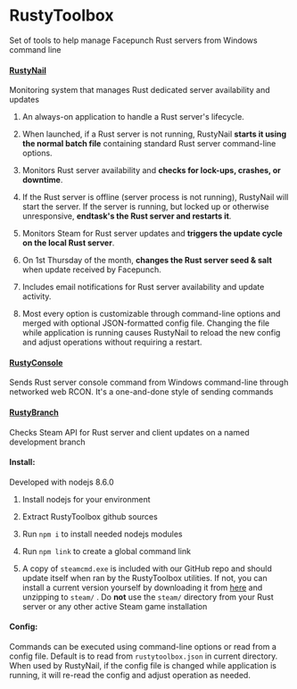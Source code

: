 # RustyToolbox

Set of tools to help manage Facepunch Rust servers from Windows command line

#### [RustyNail](rustynail/)
Monitoring system that manages Rust dedicated server availability and updates

1. An always-on application to handle a Rust server's lifecycle.

2. When launched, if a Rust server is not running, RustyNail <b>starts it using the normal batch file</b> containing standard Rust server command-line options.

3. Monitors Rust server availability and <b>checks for lock-ups, crashes, or downtime</b>.

4. If the Rust server is offline (server process is not running), RustyNail will start the server. If the server is running, but locked up or otherwise unresponsive, <b>endtask's the Rust server and restarts it</b>.

5. Monitors Steam for Rust server updates and <b>triggers the update cycle on the local Rust server</b>.

6. On 1st Thursday of the month, <b>changes the Rust server seed & salt</b> when update received by Facepunch.

7. Includes email notifications for Rust server availability and update activity.

8. Most every option is customizable through command-line options and merged with optional JSON-formatted config file. Changing the file while application is running causes RustyNail to reload the new config and adjust operations without requiring a restart.

#### [RustyConsole](rustyconsole/)
Sends Rust server console command from Windows command-line through networked web RCON. It's a one-and-done style of sending commands

#### [RustyBranch](rustybranch/)
Checks Steam API for Rust server and client updates on a named development branch

#### Install:

Developed with nodejs 8.6.0

1. Install nodejs for your environment

2. Extract RustyToolbox github sources

3. Run `npm i` to install needed nodejs modules

4. Run `npm link` to create a global command link

5. A copy of `steamcmd.exe` is included with our GitHub repo and should update itself when ran by the RustyToolbox utilities. If not, you can install a current version yourself by downloading it from [here](https://steamcdn-a.akamaihd.net/client/installer/steamcmd.zip) and unzipping to `steam/` . Do <b>not</b> use the `steam/` directory from your Rust server or any other active Steam game installation

#### Config:

Commands can be executed using command-line options or read from a config file. Default is to read from `rustytoolbox.json` in current directory. When used by RustyNail, if the config file is changed while application is running, it will re-read the config and adjust operation as needed.
